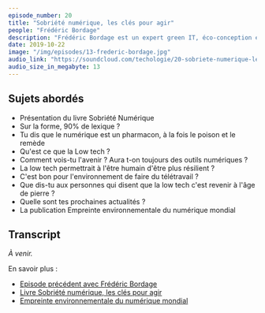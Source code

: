 ```yaml
---
episode_number: 20
title: "Sobriété numérique, les clés pour agir"
people: "Frédéric Bordage"
description: "Frédéric Bordage est un expert green IT, éco-conception et la conception responsable des services numériques. Nous l'avions déjà rencontré lors d'un précédent épisode. Il nous parle cette fois de son livre Sobriété numérique, les clés pour agir sorti le 10 septembre 2019."
date: 2019-10-22
image: "/img/episodes/13-frederic-bordage.jpg"
audio_link: "https://soundcloud.com/techologie/20-sobriete-numerique-les-cles-pour-agir-avec-frederic-bordage"
audio_size_in_megabyte: 13
---
```


## Sujets abordés

* Présentation du livre Sobriété Numérique
* Sur la forme, 90% de lexique ?
* Tu dis que le numérique est un pharmacon, à la fois le poison et le remède
* Qu'est ce que la Low tech ?
* Comment vois-tu l'avenir ? Aura t-on toujours des outils numériques ?
* La low tech permettrait à l'être humain d'être plus résilient ?
* C'est bon pour l'environnement de faire du télétravail ?
* Que dis-tu aux personnes qui disent que la low tech c'est revenir à l'âge de pierre ?
* Quelle sont tes prochaines actualités ?
* La publication Empreinte environnementale du numérique mondial

## Transcript

_À venir._

<div class="block">
En savoir plus :

* [Episode précédent avec Frédéric Bordage](https://techologie.net/episodes/13-numerique-responsable-outil-de-resilience)
* [Livre Sobriété numérique, les clés pour agir](https://www.greenit.fr/2019/09/10/sobriete-numerique-les-cles-pour-agir/)
* [Empreinte environnementale du numérique mondial](https://www.greenit.fr/empreinte-environnementale-du-numerique-mondial/)

</div>
